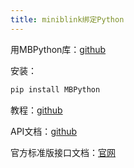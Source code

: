 ```yaml
---
title: miniblink绑定Python
---
```


用MBPython库：[github](https://github.com/lochen88/MBPython)

安装：

```powershell
pip install MBPython
```

教程：[github](https://github.com/lochen88/MBPython/tree/master/documents)

API文档：[github](https://github.com/lochen88/MBPython/blob/master/documents/Api-index.md)

官方标准版接口文档：[官网](https://miniblink.net/views/doc/APIDocument/API/index.html)